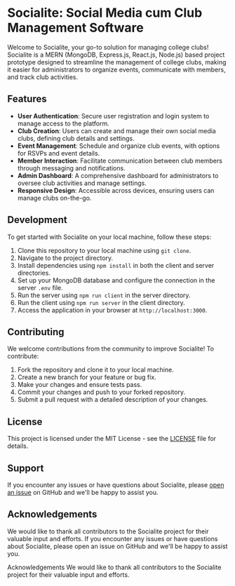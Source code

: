 # Socialite: Social Media cum Club Management Software

Welcome to Socialite, your go-to solution for managing college clubs! Socialite is a MERN (MongoDB, Express.js, React.js, Node.js) based project prototype designed to streamline the management of college clubs, making it easier for administrators to organize events, communicate with members, and track club activities.

## Features

- **User Authentication**: Secure user registration and login system to manage access to the platform.
- **Club Creation**: Users can create and manage their own social media clubs, defining club details and settings.
- **Event Management**: Schedule and organize club events, with options for RSVPs and event details.
- **Member Interaction**: Facilitate communication between club members through messaging and notifications.
- **Admin Dashboard**: A comprehensive dashboard for administrators to oversee club activities and manage settings.
- **Responsive Design**: Accessible across devices, ensuring users can manage clubs on-the-go.

## Development

To get started with Socialite on your local machine, follow these steps:

1. Clone this repository to your local machine using `git clone`.
2. Navigate to the project directory.
3. Install dependencies using `npm install` in both the client and server directories.
4. Set up your MongoDB database and configure the connection in the server `.env` file.
5. Run the server using `npm run client` in the server directory.
6. Run the client using `npm run server` in the client directory.
7. Access the application in your browser at `http://localhost:3000`.

## Contributing

We welcome contributions from the community to improve Socialite! To contribute:

1. Fork the repository and clone it to your local machine.
2. Create a new branch for your feature or bug fix.
3. Make your changes and ensure tests pass.
4. Commit your changes and push to your forked repository.
5. Submit a pull request with a detailed description of your changes.

## License

This project is licensed under the MIT License - see the [LICENSE](LICENSE) file for details.

## Support

If you encounter any issues or have questions about Socialite, please [open an issue](https://github.com/CodingClubPMEC/socialite/issues) on GitHub and we'll be happy to assist you.

## Acknowledgements

We would like to thank all contributors to the Socialite project for their valuable input and efforts.
If you encounter any issues or have questions about Socialite, please open an issue on GitHub and we'll be happy to assist you.

Acknowledgements
We would like to thank all contributors to the Socialite project for their valuable input and efforts.
